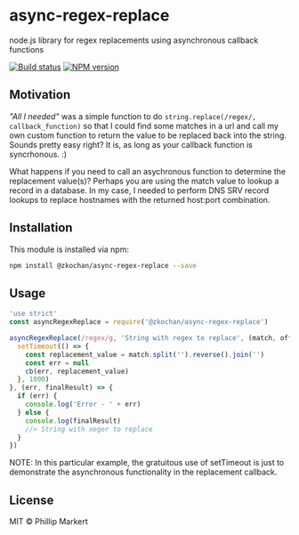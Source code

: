 # async-regex-replace

node.js library for regex replacements using asynchronous callback functions

<!--@shields.flatSquare('travis', 'npm')-->
[![Build status](https://img.shields.io/travis/zkochan/async-regex-replace.svg?style=flat-square)](https://travis-ci.org/zkochan/async-regex-replace)
[![NPM version](https://img.shields.io/npm/v/@zkochan/async-regex-replace.svg?style=flat-square)](https://www.npmjs.com/package/@zkochan/async-regex-replace)
<!--/@-->


## Motivation

*"All I needed"* was a simple function to do `string.replace(/regex/, callback_function)` so that I could find some matches in a url
and call my own custom function to return the value to be replaced back into the string. Sounds pretty easy right? It is,
as long as your callback function is syncrhonous. :)

What happens if you need to call an asychronous function to determine the replacement value(s)? Perhaps you are using the
match value to lookup a record in a database. In my case, I needed to perform DNS SRV record lookups to replace hostnames
with the returned host:port combination.


<!--@installation()-->
## Installation

This module is installed via npm:

``` sh
npm install @zkochan/async-regex-replace --save
```
<!--/@-->


## Usage

<!--@example('./example.js')-->
``` js
'use strict'
const asyncRegexReplace = require('@zkochan/async-regex-replace')

asyncRegexReplace(/regex/g, 'String with regex to replace', (match, offset, original, cb) => {
  setTimeout(() => {
    const replacement_value = match.split('').reverse().join('')
    const err = null
    cb(err, replacement_value)
  }, 1000)
}, (err, finalResult) => {
  if (err) {
    console.log('Error - ' + err)
  } else {
    console.log(finalResult)
    //> String with xeger to replace
  }
})
```
<!--/@-->

NOTE: In this particular example, the gratuitous use of setTimeout is just to demonstrate the asynchronous functionality in the replacement callback.


<!--@license()-->
## License

MIT © Phillip Markert
<!--/@-->

